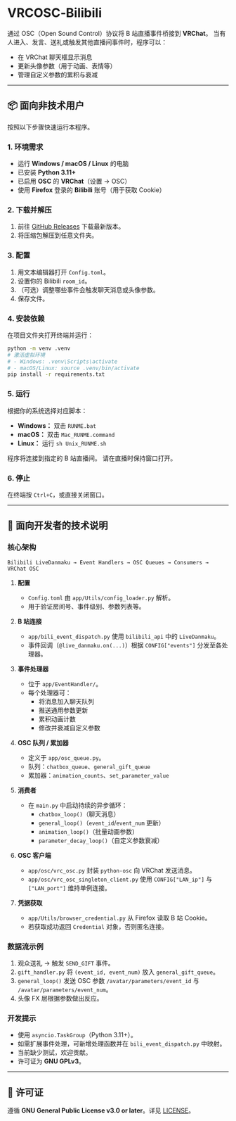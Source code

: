 # VRCOSC‑Bilibili

通过 OSC（Open Sound Control）协议将 B 站直播事件桥接到 **VRChat**。
当有人进入、发言、送礼或触发其他直播间事件时，程序可以：

- 在 VRChat 聊天框显示消息
- 更新头像参数（用于动画、表情等）
- 管理自定义参数的累积与衰减

---

## 📦 面向非技术用户

按照以下步骤快速运行本程序。

### 1. 环境需求
- 运行 **Windows / macOS / Linux** 的电脑
- 已安装 **Python 3.11+**
- 已启用 **OSC** 的 **VRChat**（设置 → OSC）
- 使用 **Firefox** 登录的 **Bilibili** 账号（用于获取 Cookie）

### 2. 下载并解压
1. 前往 [GitHub Releases](https://github.com/TZFC/VRCOSC-Bilibili/releases/latest) 下载最新版本。
2. 将压缩包解压到任意文件夹。

### 3. 配置
1. 用文本编辑器打开 `Config.toml`。
2. 设置你的 Bilibili `room_id`。
3. （可选）调整哪些事件会触发聊天消息或头像参数。
4. 保存文件。

### 4. 安装依赖
在项目文件夹打开终端并运行：

```bash
python -m venv .venv
# 激活虚拟环境
# - Windows: .venv\Scripts\activate
# - macOS/Linux: source .venv/bin/activate
pip install -r requirements.txt
```

### 5. 运行
根据你的系统选择对应脚本：

- **Windows：** 双击 `RUNME.bat`
- **macOS：** 双击 `Mac_RUNME.command`
- **Linux：** 运行 `sh Unix_RUNME.sh`

程序将连接到指定的 B 站直播间。
请在直播时保持窗口打开。

### 6. 停止
在终端按 `Ctrl+C`，或直接关闭窗口。

---

## 🔧 面向开发者的技术说明

### 核心架构
```
Bilibili LiveDanmaku → Event Handlers → OSC Queues → Consumers → VRChat OSC
```

1. **配置**
   - `Config.toml` 由 `app/Utils/config_loader.py` 解析。
   - 用于验证房间号、事件级别、参数列表等。

2. **B 站连接**
   - `app/bili_event_dispatch.py` 使用 `bilibili_api` 中的 `LiveDanmaku`。
   - 事件回调（`@live_danmaku.on(...)`）根据 `CONFIG["events"]` 分发至各处理器。

3. **事件处理器**
   - 位于 `app/EventHandler/`。
   - 每个处理器可：
     - 将消息加入聊天队列
     - 推送通用参数更新
     - 累积动画计数
     - 修改并衰减自定义参数

4. **OSC 队列 / 累加器**
   - 定义于 `app/osc_queue.py`。
   - 队列：`chatbox_queue`、`general_gift_queue`
   - 累加器：`animation_counts`、`set_parameter_value`

5. **消费者**
   - 在 `main.py` 中启动持续的异步循环：
     - `chatbox_loop()`（聊天消息）
     - `general_loop()`（`event_id`/`event_num` 更新）
     - `animation_loop()`（批量动画参数）
     - `parameter_decay_loop()`（自定义参数衰减）

6. **OSC 客户端**
   - `app/osc/vrc_osc.py` 封装 `python-osc` 向 VRChat 发送消息。
   - `app/osc/vrc_osc_singleton_client.py` 使用 `CONFIG["LAN_ip"]` 与 `["LAN_port"]` 维持单例连接。

7. **凭据获取**
   - `app/Utils/browser_credential.py` 从 Firefox 读取 B 站 Cookie。
   - 若获取成功返回 `Credential` 对象，否则匿名连接。

### 数据流示例
1. 观众送礼 → 触发 `SEND_GIFT` 事件。
2. `gift_handler.py` 将 `(event_id, event_num)` 放入 `general_gift_queue`。
3. `general_loop()` 发送 OSC 参数 `/avatar/parameters/event_id` 与 `/avatar/parameters/event_num`。
4. 头像 FX 层根据参数做出反应。

### 开发提示
- 使用 `asyncio.TaskGroup`（Python 3.11+）。
- 如需扩展事件处理，可新增处理函数并在 `bili_event_dispatch.py` 中映射。
- 当前缺少测试，欢迎贡献。
- 许可证为 **GNU GPLv3**。

---

## 📝 许可证
遵循 **GNU General Public License v3.0 or later**。详见 [LICENSE](LICENSE)。
